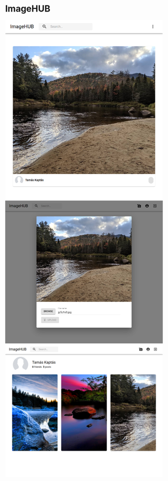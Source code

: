 # ImageHUB

![Feed](./Docs/Images/feed.png)
![Upload](./Docs/Images/upload.png)
![Profile](./Docs/Images/profile.png)
